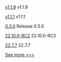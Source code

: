 
[v1.1.9](https://github.com/hyperledger/firefly-sdk-nodejs/releases/tag/v1.1.9) v1.1.9

[v1.1.1](https://github.com/hyperledger/fabric-gateway/releases/tag/v1.1.1) v1.1.1

[0.3.0](https://github.com/hyperledger/indy-sdk-react-native/releases/tag/0.3.0) Release 0.3.0

[22.10.0-RC2](https://github.com/hyperledger/besu/releases/tag/22.10.0-RC2) 22.10.0-RC2

[22.7.7](https://github.com/hyperledger/besu/releases/tag/22.7.7) 22.7.7


[See more >>>](https://start-here.hyperledger.org/releases)
